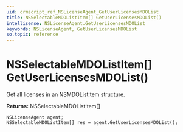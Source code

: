 ```yaml
---
uid: crmscript_ref_NSLicenseAgent_GetUserLicensesMDOList
title: NSSelectableMDOListItem[] GetUserLicensesMDOList()
intellisense: NSLicenseAgent.GetUserLicensesMDOList
keywords: NSLicenseAgent, GetUserLicensesMDOList
so.topic: reference
---
```


# NSSelectableMDOListItem[] GetUserLicensesMDOList()

Get all licenses in an NSMDOListItem structure.

**Returns:** NSSelectableMDOListItem[]

```crmscript
NSLicenseAgent agent;
NSSelectableMDOListItem[] res = agent.GetUserLicensesMDOList();
```

